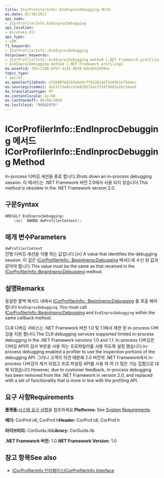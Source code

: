 ```yaml
---
title: ICorProfilerInfo::EndInprocDebugging 메서드
ms.date: 03/30/2017
api_name:
- ICorProfilerInfo.EndInprocDebugging
api_location:
- mscorwks.dll
api_type:
- COM
f1_keywords:
- ICorProfilerInfo::EndInprocDebugging
helpviewer_keywords:
- ICorProfilerInfo::EndInprocDebugging method [.NET Framework profiling]
- EndInprocDebugging method [.NET Framework profiling]
ms.assetid: 35bc1188-9767-4141-8038-60ea015b99ac
topic_type:
- apiref
ms.openlocfilehash: afbb007b6293e6e9cff92281a6f5e93b1e7924ec
ms.sourcegitcommit: da21fc5a8cce1e028575acf31974681a1bc5aeed
ms.translationtype: MT
ms.contentlocale: ko-KR
ms.lasthandoff: 06/08/2020
ms.locfileid: "84502979"
---
```

# <a name="icorprofilerinfoendinprocdebugging-method"></a><span data-ttu-id="2abb0-102">ICorProfilerInfo::EndInprocDebugging 메서드</span><span class="sxs-lookup"><span data-stu-id="2abb0-102">ICorProfilerInfo::EndInprocDebugging Method</span></span>
<span data-ttu-id="2abb0-103">In-process 디버깅 세션을 종료 합니다.</span><span class="sxs-lookup"><span data-stu-id="2abb0-103">Shuts down an in-process debugging session.</span></span> <span data-ttu-id="2abb0-104">이 메서드는 .NET Framework 버전 2.0에서 사용 되지 않습니다.</span><span class="sxs-lookup"><span data-stu-id="2abb0-104">This method is obsolete in the .NET Framework version 2.0.</span></span>  
  
## <a name="syntax"></a><span data-ttu-id="2abb0-105">구문</span><span class="sxs-lookup"><span data-stu-id="2abb0-105">Syntax</span></span>  
  
```cpp  
HRESULT EndInprocDebugging(  
    [in]  DWORD dwProfilerContext);  
```  
  
## <a name="parameters"></a><span data-ttu-id="2abb0-106">매개 변수</span><span class="sxs-lookup"><span data-stu-id="2abb0-106">Parameters</span></span>  
 `dwProfilerContext`  
 <span data-ttu-id="2abb0-107">진행 디버깅 세션을 식별 하는 값입니다.</span><span class="sxs-lookup"><span data-stu-id="2abb0-107">[in] A value that identifies the debugging session.</span></span> <span data-ttu-id="2abb0-108">이 값은 [ICorProfilerInfo:: BeginInprocDebugging](icorprofilerinfo-begininprocdebugging-method.md) 메서드에 수신 된 값과 같아야 합니다.</span><span class="sxs-lookup"><span data-stu-id="2abb0-108">This value must be the same as that received in the [ICorProfilerInfo::BeginInprocDebugging](icorprofilerinfo-begininprocdebugging-method.md) method.</span></span>  
  
## <a name="remarks"></a><span data-ttu-id="2abb0-109">설명</span><span class="sxs-lookup"><span data-stu-id="2abb0-109">Remarks</span></span>  
 <span data-ttu-id="2abb0-110">동일한 콜백 메서드 내에서 [ICorProfilerInfo:: BeginInprocDebugging](icorprofilerinfo-begininprocdebugging-method.md) 를 호출 해야 합니다 `EndInprocDebugging` .</span><span class="sxs-lookup"><span data-stu-id="2abb0-110">You must call [ICorProfilerInfo::BeginInprocDebugging](icorprofilerinfo-begininprocdebugging-method.md) and `EndInprocDebugging` within the same callback method.</span></span>  
  
 <span data-ttu-id="2abb0-111">CLR 디버깅 서비스는 .NET Framework 버전 1.0 및 1.1에서 제한 된 in-process 디버깅을 지원 합니다.</span><span class="sxs-lookup"><span data-stu-id="2abb0-111">The CLR debugging services supported limited in-process debugging in the .NET Framework versions 1.0 and 1.1.</span></span> <span data-ttu-id="2abb0-112">In-process 디버깅은 디버깅 API의 검사 부분을 사용 하는 프로파일러를 사용 하도록 설정 했습니다.</span><span class="sxs-lookup"><span data-stu-id="2abb0-112">In-process debugging enabled a profiler to use the inspection portions of the debugging API.</span></span> <span data-ttu-id="2abb0-113">그러나 고객의 의견 때문에 2.0 버전의 .NET Framework에서 in-process 디버깅이 제거 되었고 프로 파일링 API를 사용 하 여 더 많은 기능 집합으로 대체 되었습니다.</span><span class="sxs-lookup"><span data-stu-id="2abb0-113">However, due to customer feedback, in-process debugging has been removed from the .NET Framework in version 2.0, and replaced with a set of functionality that is more in line with the profiling API.</span></span>  
  
## <a name="requirements"></a><span data-ttu-id="2abb0-114">요구 사항</span><span class="sxs-lookup"><span data-stu-id="2abb0-114">Requirements</span></span>  
 <span data-ttu-id="2abb0-115">**플랫폼:**[시스템 요구 사항](../../get-started/system-requirements.md)을 참조하세요.</span><span class="sxs-lookup"><span data-stu-id="2abb0-115">**Platforms:** See [System Requirements](../../get-started/system-requirements.md).</span></span>  
  
 <span data-ttu-id="2abb0-116">**헤더:** CorProf.idl, CorProf.h</span><span class="sxs-lookup"><span data-stu-id="2abb0-116">**Header:** CorProf.idl, CorProf.h</span></span>  
  
 <span data-ttu-id="2abb0-117">**라이브러리:** CorGuids.lib</span><span class="sxs-lookup"><span data-stu-id="2abb0-117">**Library:** CorGuids.lib</span></span>  
  
 <span data-ttu-id="2abb0-118">**.NET Framework 버전:** 1.0</span><span class="sxs-lookup"><span data-stu-id="2abb0-118">**.NET Framework Version:** 1.0</span></span>  
  
## <a name="see-also"></a><span data-ttu-id="2abb0-119">참고 항목</span><span class="sxs-lookup"><span data-stu-id="2abb0-119">See also</span></span>

- [<span data-ttu-id="2abb0-120">ICorProfilerInfo 인터페이스</span><span class="sxs-lookup"><span data-stu-id="2abb0-120">ICorProfilerInfo Interface</span></span>](icorprofilerinfo-interface.md)
